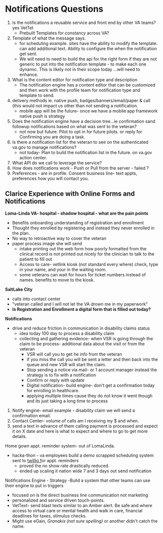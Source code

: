 
# Notifications Questions

 1. Is the notifications a reusable service  and front end by other VA teams? yes VetTet
	 - Prebuilt Templates for constancy across VA?
 2. Template of what the message says. 
	 - for scheduling example.  sites have the ability to modify the template. can add additional text.  Ability to configure the when the notification get sent.
	 -  We will need to need to build the api for the right form if they are not generic to put into the notification template - to make each one dynamic. This is likely not in their scope today ...will need to enhance.    
 3. What is the content editor for notification type and description
	 - The notification engine has a content editor that can be customized and then work with the profile team for notification type and template to send. 
 4. delivery methods ie. native push, badges/banners/email/paper & call (this would not impact us other than not sending a notification. 
	 - mobile app will be the future- once we have a mobile app framework native push is strategy
 5. Does the notification engine have a decision tree...ie confirmation sand followup notifications based on what was sent to the veteran?  
	 - not now but future.  Pilot to opt in for future pilots.  or reply for Confirming you are doing a task.  
 6. Is there a notification list for the veteran to see on the authenticated va.gov to manage notifications?
	 - not today- Plan to build the notification list in the future. on va.gov action center. 
 8. What API do we call to leverage the service?
 9. How does notifications work - Push or Pull from the server - failed ? 
 10. Preferences - are in profile. Consent business line- text appts, preferences how you will contact you.  


## Clarice Experience with Online Forms and Notifications 
**Loma-Linda VA- hospital - shadow hospital - what are the pain points**  
- Benefits onboarding understanding of registration and enrollment 
-  Thought they enrolled by registering and instead they never enrolled in the plan.
- No way to retroactive way to cover the veteran
- paper process image she will send
	- intake printing out the web form how poorly formatted from the clinical record is not printed out nicely for the clinician to talk to the patient to fill out
	- Access to care- vetlink kiosk (not standard every where) check, type in your name, and your in the waiting room.  
	- some veterans can wait for hours for ticket numbers instead of names. benefits to move to the kiosk.
	
**SaltLake City**
- calls into contact center
- "veteran called and I will not let the VA drown me in my paperwork"
- **Is Registration and Enrollment a digital form that is filled out today?**

**Notifications**
- drive and reduce friction in communication in disability claims status
	- idea today 100 day to process a disability claim
	- collecting and gathering evidence- when VSR is going through the claim to be process- additional data about the visit or from the veteran
		- VSR will call you to get he info from the veteran
		- if you miss the call you will be sent a letter and then back into the queue and new VSR will start the claim.
		- Stop sending a notice via mail- or 1 account manager instead the strategy is to fix with a notification
		- Confirm or reply with update 
		- Digital notification- build engine- don't get a confirmation today for enrolling in healthcare.
		- applying multiple times cause they do not know it went though and its just taking a long time to process

1. Notify engine- email example - disability claim we will send a confirmation email.
2. Contact Center- volume of calls am I receiving my $ and when.  
3. send a text in advance of them calling payment is processed and expect it on X date and here is what to expect and where to go to get more details.

Home gown appt. reminder system- out of LomaLinda.
- hacka-thon - va employees build a demo scrapped scheduling system sent to [twillio f](https://ahoy.twilio.com/twilio-products?pdv=c&pcrid=384475908685&pmt=b&pkw=%2btwilio&campaign=G_S_Brand_NAMER_USA&CA_mCPC=&utm_source=google&utm_medium=cpc&utm_term=%2btwilio&utm_campaign=G_S_Brand_NAMER_USA&CA_mCPC=&utm_adgroup=&utm_content=EAIaIQobChMIzNH0h8386QIV0cDACh0OsQdnEAAYASAAEgI_i_D_BwE&gclid=EAIaIQobChMIzNH0h8386QIV0cDACh0OsQdnEAAYASAAEgI_i_D_BwE&gclsrc=aw.ds)or appt. reminders
	- proved the no show rate drastically reduced.
	-  ended up scaling it nation wide 7 and 3 days out send notification

Notifications Engine - Strategy -Build a system that other teams can use their engine to put in triggers
- focused on is the direct business line communication not marketing
- personalized and service driven touch-points.
- VetText- send blast texts similar to an Amber alert. Be safe and where access to virtual care or mental health and walk in care, financial deadlines for taxes, stimulus checks.
- Might use eGain, *Granakis (not sure spelling)* or another didn't catch the name.
